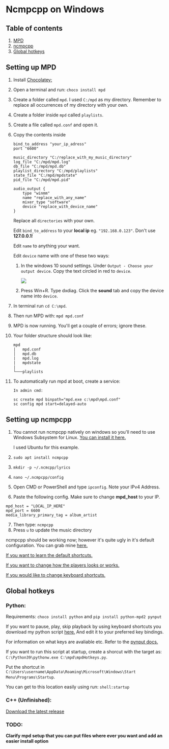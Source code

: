 # Ncmpcpp on Windows

## Table of contents
1. [MPD](#mpd)
2. [ncmpcpp](#ncmpcpp)
3. [Global hotkeys](#hotkeys)
## Setting up MPD <a name="mpd"></a>
1. Install [Chocolatey:](https://chocolatey.org/install)
2. Open a terminal and run: `choco install mpd`
3. Create a folder called `mpd`. I used `C:/mpd` as my directory. Remember to replace all occurrences of my directory with your own.
4. Create a folder inside `mpd` called `playlists`.
5. Create a file called `mpd.conf` and open it.
6. Copy the contents inside
    ```
    bind_to_address "your_ip_adress"
    port "6600"

    music_directory "C:/replace_with_my_music_directory"
    log_file "C:/mpd/mpd.log"
    db_file "C:/mpd/mpd.db"
    playlist_directory "C:/mpd/playlists"
    state_file "C:/mpd/mpdstate"
    pid_file "C:/mpd/mpd.pid"

    audio_output {
        type "winmm"
        name "replace_with_any_name"
        mixer_type "software"
        device "replace_with_device_name"
    }
    ```
    Replace all `directories` with your own.

    Edit `bind_to_address` to your **local ip** eg. `"192.168.0.123"`. Don't use **127.0.0.1**!

    Edit `name` to anything your want.

    Edit `device` name with one of these two ways:

    1. In the windows 10 sound settings. Under `Output - Choose your output device`. Copy the text circled in red to `device`.
   
        ![](https://github.com/zX3no/ncmpcppOnWindows/blob/main/Images/device.png?raw=true)

    2. Press Win+R. Type dxdiag. Click the **sound** tab and copy the device name into `device`.
7. In terminal run `cd C:\mpd`.
8. Then run MPD with: `mpd mpd.conf`
9. MPD is now running. You'll get a couple of errors; ignore these.
10. Your folder structure should look like:
    ```
    mpd
    |   mpd.conf
    │   mpd.db
    |   mpd.log
    |   mpdstate
    |
    └───playlists
    ```
11. To automatically run mpd at boot, create a service:
    
    `In admin cmd:`
    ``` 
    sc create mpd binpath="mpd.exe c:\mpd\mpd.conf" 
    sc config mpd start=delayed-auto
    ```

## Setting up ncmpcpp <a name="ncmpcpp"></a>

1. You cannot run ncmpcpp natively on windows so you'll need to use Windows Subsystem for Linux. [You can install it here.](https://docs.microsoft.com/en-us/windows/wsl/install-win10)

    I used Ubuntu for this example. 
2. `sudo apt install ncmpcpp`
3. `mkdir -p ~/.ncmcpp/lyrics`
4. `nano ~/.ncmpcpp/config`
5. Open CMD or PowerShell and type `ipconfig`. Note your IPv4 Address.
6. Paste the following config. Make sure to change **mpd_host** to your IP. 
   
```
mpd_host = "LOCAL_IP_HERE"
mpd_port = 6600 
media_library_primary_tag = album_artist
```
7. Then type: `ncmpcpp`
8. Press `u` to update the music directory

ncmpcpp should be working now; however it's quite ugly in it's default configuration. You can grab mine [here.](https://raw.githubusercontent.com/zX3no/zX3no/main/Config/.ncmpcpp/config) 

[If you want to learn the default shortcuts.](https://pkgbuild.com/~jelle/ncmpcpp/)

[If you want to change how the players looks or works.](https://github.com/ncmpcpp/ncmpcpp/blob/master/doc/config)

[If you would like to change keyboard shortcuts.](https://github.com/ncmpcpp/ncmpcpp/blob/master/doc/bindings)

## Global hotkeys <a name="hotkeys"></a>
### Python:

Requirements: `choco install python` and `pip install python-mpd2 pynput`

If you want to pause, play, skip playback by using keyboard shortcuts you download my python script [here.](https://github.com/zX3no/ncmpcppOnWindows/blob/main/mpdHotkeys.py) And edit it to your preferred key bindings.

For information on what keys are avaliable etc. Refer to the [pynput docs.](https://pynput.readthedocs.io/en/latest/keyboard.html#global-hotkeys)

If you want to run this script at startup, create a shorcut with the target as: `C:\Python39\pythonw.exe C:\mpd\mpdHotkeys.py`. 

Put the shortcut in `C:\Users\username\AppData\Roaming\Microsoft\Windows\Start Menu\Programs\Startup`.

You can get to this location easily using run: `shell:startup`

### C++ (Unfinished):

[Download the latest release](https://github.com/zX3no/MPDHotkeys/releases)

### TODO:

**Clarify mpd setup that you can put files where ever you want and add an easier install option**